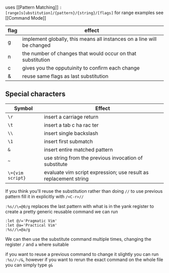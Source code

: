 uses [[Pattern Matching]]
`:[range]s[ubstitution]/{pattern}/{string}/[flags]`
for range examples see [[Command Mode]]

| flag | effect                                                                 |
| ---- | ---------------------------------------------------------------------- |
| g    | implement globally, this means all instances on a line will be changed |
| n    | the number of changes that would occur on that substitution            |
| c    | gives you the opputuinity to confirm each change                       |
| &    | reuse same flags as last substitution                                  |

## Special characters 
| Symbol           | Effect                                                           |
| ---------------- | ---------------------------------------------------------------- |
| `\r`             | insert a carriage return                                         |
| `\t`             | insert a tab c ha rac ter                                        |
| `\\`             | insert single backslash                                          |
| `\1`             | insert first submatch                                            |
| `&`              | insert entire matched pattern                                    |
| `~`              | use string from the previous invocation of substitute            |
| `\={vim script}` | evaluate vim script expression; use result as replacement string |
If you think you'll reuse the substitution rather than doing `//` to use previous pattern fill it in explicitly with `/<C-r>//`

`:%s//\=@0/g` replaces the last pattern with what is in the yank register
to create a pretty generic reusable command we can run
```vim
:let @/='Pragmatic Vim'
:let @a='Practical Vim'
:%s//\=@a/g
```
We can then use the substitute command multiple times, changing the register `/` and `a` where suitable 

if you want to reuse a previous command to change it slightly you can run `:%s//~/&`, however if you want to rerun the exact command on the whole file you can simply type `g&`